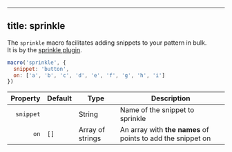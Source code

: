***

## title: sprinkle

The `sprinkle` macro facilitates adding snippets to your pattern in bulk.\
It is by the [sprinkle plugin](/reference/plugins/sprinkle).

<Example part="plugin_sprinkle" caption="Example of button snippets sprinkled on a pattern by this macro" />

```js
macro('sprinkle', {
  snippet: 'button',
  on: ['a', 'b', 'c', 'd', 'e', 'f', 'g', 'h', 'i']
})
```

| Property    | Default | Type             | Description |
|------------:|---------|------------------|-------------|
| `snippet`   |         | String           | Name of the snippet to sprinkle |
| `on`        | `[]`    | Array of strings | An array with **the names** of points to add the snippet on |
